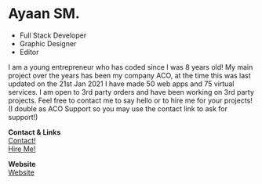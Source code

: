 # **Ayaan SM.**

- Full Stack Developer
- Graphic Designer 
- Editor

I am a young entrepreneur who has coded since I was 8 years old! My main project over the years has been my company ACO, at the time this was last updated on the 21st Jan 2021 I have made 50 web apps and 75 virtual services. I am open to 3rd party orders and have been working on 3rd party projects. Feel free to contact me to say hello or to hire me for your projects! (I double as ACO Support so you may use the contact link to ask for support!)

**Contact & Links**\
[Contact!](mailto:lazoshowaco@gmail.com)\
[Hire Me!](mailto:lazoshowaco@gmail.com)

**Website**\
[Website](https://ayaan.smb.company/) 
